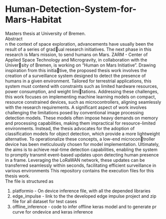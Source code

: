 # Human-Detection-System-for-Mars-Habitat
Masters thesis at University of Bremen.\
Abstract \
n the context of space exploration, advancements have usually been the result of a series of gradual research initiatives. The next phase in this research is Mars mission, to send humans on Mars.
ZARM - Center of Applied Space Technology and Microgravity, in collaboration with the University of Bremen, is working on “Human on Mars Initiative”. Drawing inspiration from this initiative, the proposed thesis work involves the creation of a surveillance system designed to detect the
presence of humans in a given environment. Tailored for terrestrial applications, this system must
contend with constraints such as limited hardware resources, power consumption, and weight limitations. Addressing these challenges, this work focuses on implementing machine learning models
on compact, resource constrained devices, such as microcontrollers, aligning seamlessly with the
research requirements. A significant aspect of work involves challenging the limitations posed by
conventional image processing detection models. These models often impose heavy demands on
memory and processing capabilities, making them impractical for resource-limited environments.
Instead, the thesis advocates for the adoption of classification models for object detection, which
provide a more lightweight alternative. To operationalize these concepts, a low-end microcontroller device has been meticulously chosen for model implementation. Ultimately, the aims is
to achieve real-time detection capabilities, enabling the system to promptly transmit event-based
updates upon detecting human presence in a frame. Leveraging the LoRaWAN network, these
updates can be transferred seamlessly within seconds, facilitating efficient surveillance in various
environments
This repository contains the execution files for this thesis work.\
The file is structured as
1. platformio - On device inference file, with all the depended libraries
2. edge_impulse - link to the the developed edge impulse project and zip file for all dataset for test cases
3. offline_inference - code to infer offline keras model and to generate pr curve for ondevice and keras inference



